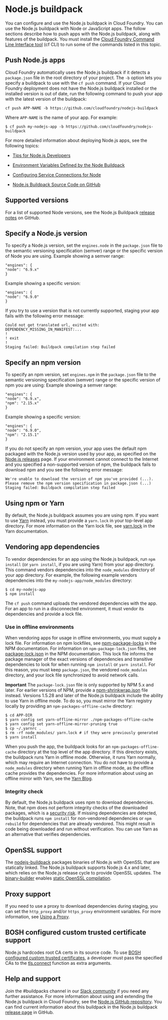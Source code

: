 # Node.js buildpack
You can configure and use the Node.js buildpack in Cloud Foundry.
You can use the Node.js buildpack with Node or JavaScript apps.
The follow sections describe how to push apps with the Node.js buildpack, along with features of the buildpack.
You must install the [Cloud Foundry Command Line Interface tool](https://docs.cloudfoundry.org/cf-cli/install-go-cli.html) (cf CLI) to run some of the commands listed in this topic.

## Push Node.js apps
Cloud Foundry automatically uses the Node.js buildpack if it detects a `package.json` file in the root directory of your project.
The `-b` option lets you specify a buildpack to use with the `cf push` command.
If your Cloud Foundry deployment does not have the Node.js buildpack installed or the
installed version is out of date, run the following command to push your app with
the latest version of the buildpack:
```
cf push APP-NAME -b https://github.com/cloudfoundry/nodejs-buildpack
```
Where `APP-NAME` is the name of your app.
For example:
```
$ cf push my-nodejs-app -b https://github.com/cloudfoundry/nodejs-buildpack
```
For more detailed information about deploying Node.js apps, see the following topics:

* [Tips for Node.js Developers](https://docs.cloudfoundry.org/buildpacks/node/node-tips.html)

* [Environment Variables Defined by the Node Buildpack](https://docs.cloudfoundry.org/buildpacks/node/node-environment.html)

* [Configuring Service Connections for Node](https://docs.cloudfoundry.org/buildpacks/node/node-service-bindings.html)

* [Node.js Buildpack Source Code on GitHub](https://github.com/cloudfoundry/nodejs-buildpack)

## Supported versions
For a list of supported Node versions, see the Node.js Buildpack [release notes](https://github.com/cloudfoundry/nodejs-buildpack/releases) on GitHub.

## Specify a Node.js version
To specify a Node.js version, set the `engines.node` in the `package.json` file to the semantic versioning specification (semver) range or the specific version of Node you are using.
Example showing a semver range:
```
"engines": {
"node": "6.9.x"
}
```
Example showing a specific version:
```
"engines": {
"node": "6.9.0"
}
```
If you try to use a version that is not currently supported, staging your app fails with the following error message:
```
Could not get translated url, exited with: DEPENDENCY_MISSING_IN_MANIFEST:...
!
! exit
!
Staging failed: Buildpack compilation step failed
```

## Specify an npm version
To specify an npm version, set `engines.npm` in the `package.json` file to the semantic versioning specification (semver) range or the specific version of npm you are using:
Example showing a semver range:
```
"engines": {
"node": "6.9.x",
"npm": "2.15.x"
}
```
Example showing a specific version:
```
"engines": {
"node": "6.9.0",
"npm": "2.15.1"
}
```
If you do not specify an npm version, your app uses the default npm packaged with the Node.js version used by your app, as specified on the [Node.js releases](https://nodejs.org/en/download/releases/) page.
If your environment cannot connect to the Internet and you specified a non-supported version of npm, the buildpack fails to download npm and you see the following error message:
```
We're unable to download the version of npm you've provided (...).
Please remove the npm version specification in package.json (...)
Staging failed: Buildpack compilation step failed
```

## Using npm or Yarn
By default, the Node.js buildpack assumes you are using npm. If you want to use
[Yarn](https://yarnpkg.com/) instead, you must provide a `yarn.lock` in your top-level app
directory. For more information on the Yarn lock file, see [yarn.lock](https://yarnpkg.com/lang/en/docs/yarn-lock/) in the Yarn documentation.

## Vendoring app dependencies
To vendor dependencies for an app using the Node.js buildpack, run `npm install` (or `yarn install`, if you are using Yarn) from your app directory. This command vendors dependencies into the `node_modules` directory of your app directory.
For example, the following example vendors dependencies into the `my-nodejs-app/node_modules` directory:
```
$ cd my-nodejs-app
$ npm install
```
The `cf push` command uploads the vendored dependencies with the app.
For an app to run in a disconnected environment, it must vendor its dependencies and provide a lock file.

### Use in offline environments
When vendoring apps for usage in offline environments, you must supply a lock file. For information
on npm lockfiles, see [npm-package-locks](https://docs.npmjs.com/files/package-locks) in the NPM
documentation.
For information on `npm-package-lock.json` files, see
[package-lock.json](https://docs.npmjs.com/files/package-lock.json) in the NPM
documentation.
This lock file informs the package manager of the exact versions of dependencies and transitive dependencies to look for when running `npm install` or `yarn install`. For this reason, you must keep `package.json`, the vendored `node_modules` directory, and your lock file synchronized to avoid network calls.

**Important**
The `package-lock.json` file is only supported by NPM 5.x and later. For earlier
versions of NPM, provide a
[npm-shrinkwrap.json](https://docs.npmjs.com/cli/v9/configuring-npm/npm-shrinkwrap-json?v=true) file instead.
Versions 1.5.28 and later of the Node.js buildpack include the ability to use Yarn in offline mode.
To do so, you must mirror the Yarn registry locally by providing an `npm-packages-offline-cache` directory:
```
$ cd APP-DIR
$ yarn config set yarn-offline-mirror ./npm-packages-offline-cache
$ yarn config set yarn-offline-mirror-pruning true
$ cp ~/.yarnrc .
$ rm -rf node_modules/ yarn.lock # if they were previously generated
$ yarn install
```
When you push the app, the buildpack looks for an `npm-packages-offline-cache` directory at the top level of the app directory.
If this directory exists, the buildpack runs Yarn in offline mode. Otherwise, it runs Yarn normally, which may require an Internet connection.
You do not have to provide a `node_modules` directory when running Yarn in offline mode, as the offline cache provides the dependencies.
For more information about using an offline mirror with Yarn, see the [Yarn Blog](https://yarnpkg.com/blog/2016/11/24/offline-mirror).

### Integrity check
By default, the Node.js buildpack uses npm to download dependencies. Note, that npm does not perform integrity checks of the downloaded packages, which is a [security risk](http://cwe.mitre.org/data/definitions/494.html).
If missing dependencies are detected, the buildpack runs `npm install` for non-vendored dependencies or `npm rebuild` for dependencies that are already vendored. This might result in code being downloaded and run without verification.
You can use Yarn as an alternative that verifies dependencies.

## OpenSSL support
The [nodejs-buildpack](https://github.com/cloudfoundry/nodejs-buildpack)
packages binaries of Node.js with OpenSSL that are statically linked. The Node.js buildpack supports Node.js 4.x and later, which relies on the Node.js release cycle to provide OpenSSL updates. The [binary-builder](https://github.com/cloudfoundry/binary-builder) enables [static OpenSSL compilation](https://github.com/cloudfoundry/binary-builder/commit/834759affa4d7e42294a54b49bac6f1cf81b798a).

## Proxy support
If you need to use a proxy to download dependencies during staging, you can set
the `http_proxy` and/or `https_proxy` environment variables. For more information, see [Using a Proxy](https://docs.cloudfoundry.org/buildpacks/proxy-usage.html).

## BOSH configured custom trusted certificate support
Node.js hardcodes root CA certs in its source code. To use [BOSH configured custom trusted certificates](http://bosh.io/docs/trusted-certs.html), a developer must pass the specified CAs to the [tls.connect](https://nodejs.org/api/tls.html#tls_tls_connect_port_host_options_callback) function as extra arguments.

## Help and support
Join the #buildpacks channel in our [Slack community](http://slack.cloudfoundry.org/) if you need any further assistance.
For more information about using and extending the Node.js buildpack in Cloud Foundry, see the [Node.js GitHub repository](https://github.com/cloudfoundry/nodejs-buildpack).
You can find current information about this buildpack in the Node.js buildpack
[release page](https://github.com/cloudfoundry/nodejs-buildpack/releases) in GitHub.